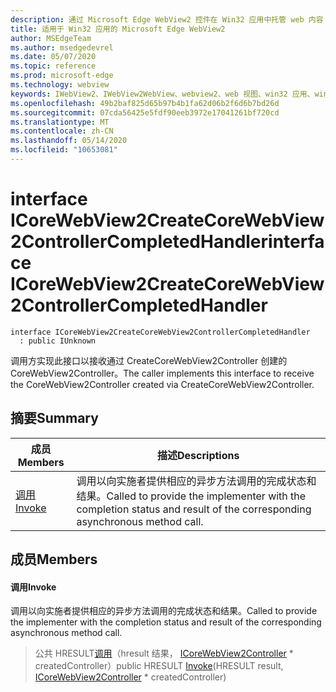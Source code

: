 ```yaml
---
description: 通过 Microsoft Edge WebView2 控件在 Win32 应用中托管 web 内容
title: 适用于 Win32 应用的 Microsoft Edge WebView2
author: MSEdgeTeam
ms.author: msedgedevrel
ms.date: 05/07/2020
ms.topic: reference
ms.prod: microsoft-edge
ms.technology: webview
keywords: IWebView2、IWebView2WebView、webview2、web 视图、win32 应用、win32、edge、ICoreWebView2、ICoreWebView2Controller、浏览器控件、边缘 html
ms.openlocfilehash: 49b2baf825d65b97b4b1fa62d06b2f6d6b7bd26d
ms.sourcegitcommit: 07cda56425e5fdf90eeb3972e17041261bf720cd
ms.translationtype: MT
ms.contentlocale: zh-CN
ms.lasthandoff: 05/14/2020
ms.locfileid: "10653081"
---
```

# <span data-ttu-id="ba592-104">interface ICoreWebView2CreateCoreWebView2ControllerCompletedHandler</span><span class="sxs-lookup"><span data-stu-id="ba592-104">interface ICoreWebView2CreateCoreWebView2ControllerCompletedHandler</span></span> 

```
interface ICoreWebView2CreateCoreWebView2ControllerCompletedHandler
  : public IUnknown
```

<span data-ttu-id="ba592-105">调用方实现此接口以接收通过 CreateCoreWebView2Controller 创建的 CoreWebView2Controller。</span><span class="sxs-lookup"><span data-stu-id="ba592-105">The caller implements this interface to receive the CoreWebView2Controller created via CreateCoreWebView2Controller.</span></span>

## <span data-ttu-id="ba592-106">摘要</span><span class="sxs-lookup"><span data-stu-id="ba592-106">Summary</span></span>

 <span data-ttu-id="ba592-107">成员</span><span class="sxs-lookup"><span data-stu-id="ba592-107">Members</span></span>                        | <span data-ttu-id="ba592-108">描述</span><span class="sxs-lookup"><span data-stu-id="ba592-108">Descriptions</span></span>
--------------------------------|---------------------------------------------
[<span data-ttu-id="ba592-109">调用</span><span class="sxs-lookup"><span data-stu-id="ba592-109">Invoke</span></span>](#invoke) | <span data-ttu-id="ba592-110">调用以向实施者提供相应的异步方法调用的完成状态和结果。</span><span class="sxs-lookup"><span data-stu-id="ba592-110">Called to provide the implementer with the completion status and result of the corresponding asynchronous method call.</span></span>

## <span data-ttu-id="ba592-111">成员</span><span class="sxs-lookup"><span data-stu-id="ba592-111">Members</span></span>

#### <span data-ttu-id="ba592-112">调用</span><span class="sxs-lookup"><span data-stu-id="ba592-112">Invoke</span></span> 

<span data-ttu-id="ba592-113">调用以向实施者提供相应的异步方法调用的完成状态和结果。</span><span class="sxs-lookup"><span data-stu-id="ba592-113">Called to provide the implementer with the completion status and result of the corresponding asynchronous method call.</span></span>

> <span data-ttu-id="ba592-114">公共 HRESULT[调用](#invoke)（hresult 结果， [ICoreWebView2Controller](icorewebview2controller.md) \* createdController）</span><span class="sxs-lookup"><span data-stu-id="ba592-114">public HRESULT [Invoke](#invoke)(HRESULT result, [ICoreWebView2Controller](icorewebview2controller.md) \* createdController)</span></span>

